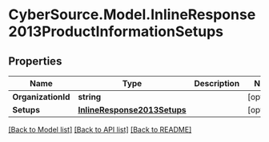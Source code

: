 # CyberSource.Model.InlineResponse2013ProductInformationSetups
## Properties

Name | Type | Description | Notes
------------ | ------------- | ------------- | -------------
**OrganizationId** | **string** |  | [optional] 
**Setups** | [**InlineResponse2013Setups**](InlineResponse2013Setups.md) |  | [optional] 

[[Back to Model list]](../README.md#documentation-for-models) [[Back to API list]](../README.md#documentation-for-api-endpoints) [[Back to README]](../README.md)

